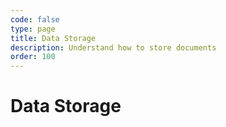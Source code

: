 ```yaml
---
code: false
type: page
title: Data Storage
description: Understand how to store documents
order: 100
---
```


# Data Storage
